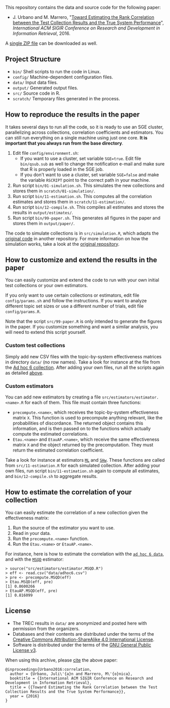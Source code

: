 This repository contains the data and source code for the following paper:

* J. Urbano and M. Marrero, "[Toward Estimating the Rank Correlation between the Test Collection Results and the True System Performance](http://julian-urbano.info/files/publications/066-toward-estimating-rank-correlation-test-collection-results-true-system-performance.pdf)", *International ACM SIGIR Conference on Research and Development in Information Retrieval*, 2016.

A [single ZIP file](https://github.com/julian-urbano/sigir2016-correlation/archive/master.zip) can be downloaded as well.


## Project Structure

* `bin/` Shell scripts to run the code in Linux.
* `config/` Machine-dependent configuration files.
* `data/` Input data files.
* `output/` Generated output files.
* `src/` Source code in R.
* `scratch/` Temporary files generated in the process.

## How to reproduce the results in the paper 

It takes several days to run all the code, so it is ready to use an SGE cluster, parallelizing across collections, correlation coefficients and estimators. You can still run everything on a single machine using just one core. **It is important that you always run from the base directory**.

1. Edit file `config/environment.sh`:
    * If you want to use a cluster, set variable `SGE=true`. Edit file `bin/qsub.sub` as well to change the notification e-mail and make sure that R is properly loaded in the SGE job.
    * If you don't want to use a cluster, set variable `SGE=false` and make the variable `RSCRIPT` point to the correct path in your machine.
2. Run script `bin/01-simulation.sh`. This simulates the new collections and stores them in `scratch/01-simulation/`.
3. Run script `bin/11-estimation.sh`. This computes all the correlation estimates and stores them in `scratch/11-estimation/`.
6. Run script `bin/12-compile.sh`. This compiles all estimates and stores the results in `output/estimates/`.
7. Run script `bin/99-paper.sh`. This generates all figures in the paper and stores them in `output/paper/`.

The code to simulate collections is in `src/simulation.R`, which adapts the [original code](https://raw.githubusercontent.com/julian-urbano/irj2015-reliability/9d33236efa413232d1999cf91553a51c7b741886/src/simulation.R) in another repository. For more information on how the simulation works, take a look at the [original repository](https://github.com/julian-urbano/irj2015-reliability).

## How to customize and extend the results in the paper

You can easily customize and extend the code to run with your own initial test collections or your own estimators. 

If you only want to use certain collections or estimators, edit file `config/params.sh` and follow the instructions. If you want to analyze different topic set sizes or use a different number of trials, edit file `config/params.R`.

Note that the script `src/99-paper.R` is only intended to generate the figures in the paper. If you customize something and want a similar analysis, you will need to extend this script yourself.

### Custom test collections

Simply add new CSV files with the topic-by-system effectiveness matrices in directory `data/` (no row names). Take a look for instance at the file from the [Ad hoc 6 collection](/data/adhoc6.csv). After adding your own files, run all the scripts again as detailed [above](#how-to-reproduce-the-results-in-the-paper).

### Custom estimators

You can add new estimators by creating a file `src/estimators/estimator.<name>.R` for each of them. This file must contain three functions:

* `precompute.<name>`, which receives the topic-by-system effectiveness matrix `X`. This function is used to precompute anything relevant, like the probabilities of discordance. The returned object contains this information, and is then passed on to the functions which actually compute the estimated correlations.
* `Etau.<name>` and `EtauAP.<name>`, which receive the same effectiveness matrix `X` and the object returned by the precomputation. They must return the estimated correlation coefficient.

Take a look for instance at estimators [`ML`](/src/estimators/estimator.ML.R) and [`SHw`](/src/estimators/estimator.SHw.R). These functions are called from `src/11-estimation.R` for each simulated collection. After adding your own files, run script `bin/11-estimation.sh` again to compute all estimates, and `bin/12-compile.sh` to aggregate results.

## How to estimate the correlation of your collection

You can easily estimate the correlation of a new collection given the effectiveness matrix:

1. Run the source of the estimator you want to use.
2. Read in your data.
3. Run the `precompute.<name>` function.
4. Run the `Etau.<name>` or `EtauAP.<name>`.

For instance, here is how to estimate the correlation with the [`ad hoc 6 data`](/data/adhoc6.csv), and with the [`MSQD`](/src/estimators/estimator.MSQD.R) estimator:

    > source("src/estimators/estimator.MSQD.R")
    > eff <- read.csv("data/adhoc6.csv")
    > pre <- precompute.MSQD(eff)
    > Etau.MSQD(eff, pre)
    [1] 0.8600266
    > EtauAP.MSQD(eff, pre)
    [1] 0.816099 

## License

* The TREC results in `data/` are anonymized and posted here with permission from the organizers.
* Databases and their contents are distributed under the terms of the [Creative Commons Attribution-ShareAlike 4.0 International License](http://creativecommons.org/licenses/by-sa/4.0/).
* Software is distributed under the terms of the [GNU General Public License v3](http://www.gnu.org/licenses/gpl-3.0-standalone.html).

When using this archive, please [cite](CITE.bib) the above paper:

    @inproceedings{Urbano2016:correlation,
	  author = {Urbano, Juli\'{a}n and Marrero, M\'{o}nica},
      booktitle = {International ACM SIGIR Conference on Research and Development in Information Retrieval},
      title = {{Toward Estimating the Rank Correlation between the Test Collection Results and the True System Performance}},
      year = {2016}
    }

